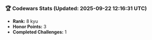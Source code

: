 ### 🏆 Codewars Stats (Updated: 2025-09-22 12:16:31 UTC)

- **Rank:** 8 kyu
- **Honor Points:** 3
- **Completed Challenges:** 1
